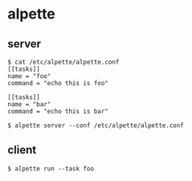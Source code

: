 # alpette

## server


```
$ cat /etc/alpette/alpette.conf
[[tasks]]
name = "foo"
command = "echo this is foo"

[[tasks]]
name = "bar"
command = "echo this is bar"
```

```
$ alpette server --conf /etc/alpette/alpette.conf
```


## client


```
$ alpette run --task foo
```